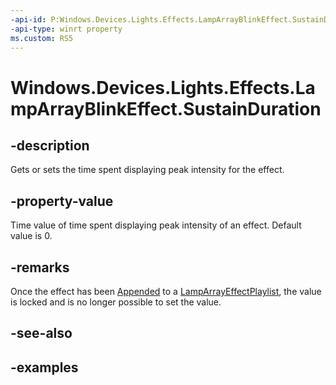 ```yaml
---
-api-id: P:Windows.Devices.Lights.Effects.LampArrayBlinkEffect.SustainDuration
-api-type: winrt property
ms.custom: RS5
---
```


<!-- Property syntax.
public TimeSpan SustainDuration { get;  set; }
-->

# Windows.Devices.Lights.Effects.LampArrayBlinkEffect.SustainDuration

## -description
Gets or sets the time spent displaying peak intensity for the effect.

## -property-value
Time value of time spent displaying peak intensity of an effect. Default value is 0.

## -remarks
Once the effect has been [Appended](lamparrayeffectplaylist_append_292269384.md) to a [LampArrayEffectPlaylist](lamparrayeffectplaylist.md), the value is locked and is no longer possible to set the value.

## -see-also

## -examples

